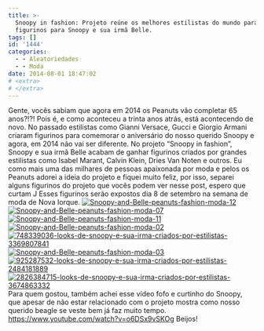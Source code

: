 ```yaml
---
title: >-
  Snoopy in fashion: Projeto reúne os melhores estilistas do mundo para criar
  figurinos para Snoopy e sua irmã Belle.
tags: []
id: '1444'
categories:
  - - Aleatoriedades
  - - Moda
date: 2014-08-01 18:47:02
# <extra>
# </extra>
---
```


Gente, vocês sabiam que agora em 2014 os Peanuts vão completar 65 anos?!?! Pois é, e como aconteceu a trinta anos atrás, está acontecendo de novo. No passado estilistas como Gianni Versace, Gucci e Giorgio Armani criaram figurinos para comemorar o aniversário do nosso querido Snoopy e agora, em 2014 não vai ser diferente. No projeto “Snoopy in fashion”, Snoopy e sua irmã Belle acabam de ganhar figurinos criados por grandes estilistas como Isabel Marant, Calvin Klein, Dries Van Noten e outros. Eu como mais uma das milhares de pessoas apaixonada por moda e pelos os Peanuts adorei a ideia do projeto e fiquei muito feliz, por isso, separei alguns figurinos do projeto que vocês podem ver nesse post, espero que curtam J Esses figurinos serão expostos dia 8 de setembro na semana de moda de Nova Iorque. [![Snoopy-and-Belle-peanuts-fashion-moda-12](/wp-content/uploads/2014/08/snoopy-and-belle-peanuts-fashion-moda-12.jpg)](/wp-content/uploads/2014/08/snoopy-and-belle-peanuts-fashion-moda-12.jpg) [![Snoopy-and-Belle-peanuts-fashion-moda-07](/wp-content/uploads/2014/08/snoopy-and-belle-peanuts-fashion-moda-07.jpg)](/wp-content/uploads/2014/08/snoopy-and-belle-peanuts-fashion-moda-07.jpg) [![Snoopy-and-Belle-peanuts-fashion-moda-11](/wp-content/uploads/2014/08/snoopy-and-belle-peanuts-fashion-moda-11.jpg)](/wp-content/uploads/2014/08/snoopy-and-belle-peanuts-fashion-moda-11.jpg)[![Snoopy-and-Belle-peanuts-fashion-moda-02](/wp-content/uploads/2014/08/snoopy-and-belle-peanuts-fashion-moda-02.jpg)](/wp-content/uploads/2014/08/snoopy-and-belle-peanuts-fashion-moda-02.jpg) [![748339036-looks-de-snoopy-e-sua-irma-criados-por-estilistas-3369807841](/wp-content/uploads/2014/08/748339036-looks-de-snoopy-e-sua-irma-criados-por-estilistas-3369807841.jpg)](/wp-content/uploads/2014/08/748339036-looks-de-snoopy-e-sua-irma-criados-por-estilistas-3369807841.jpg) [![Snoopy-and-Belle-peanuts-fashion-moda-03](/wp-content/uploads/2014/08/snoopy-and-belle-peanuts-fashion-moda-03.jpg)](/wp-content/uploads/2014/08/snoopy-and-belle-peanuts-fashion-moda-03.jpg) [![925287532-looks-de-snoopy-e-sua-irma-criados-por-estilistas-2484181889](/wp-content/uploads/2014/08/925287532-looks-de-snoopy-e-sua-irma-criados-por-estilistas-2484181889.jpg)](/wp-content/uploads/2014/08/925287532-looks-de-snoopy-e-sua-irma-criados-por-estilistas-2484181889.jpg) [![2826384715-looks-de-snoopy-e-sua-irma-criados-por-estilistas-3674863332](/wp-content/uploads/2014/08/2826384715-looks-de-snoopy-e-sua-irma-criados-por-estilistas-3674863332.jpg)](/wp-content/uploads/2014/08/2826384715-looks-de-snoopy-e-sua-irma-criados-por-estilistas-3674863332.jpg) Para quem gostou, também achei esse vídeo fofo e curtinho do Snoopy, que apesar de não estar relacionado com o projeto mostra como nosso querido beagle se veste bem já faz muito tempo. https://www.youtube.com/watch?v=o6DSx9vSKOg Beijos!
